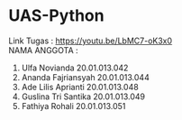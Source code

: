 # UAS-Python
Link Tugas : https://youtu.be/LbMC7-oK3x0  
NAMA ANGGOTA : 
  1. Ulfa Novianda 20.01.013.042
  2. Ananda Fajriansyah 20.01.013.044
  3. Ade Lilis Aprianti 20.01.013.048
  4. Guslina Tri Santika 20.01.013.049
  5. Fathiya Rohali 20.01.013.051
